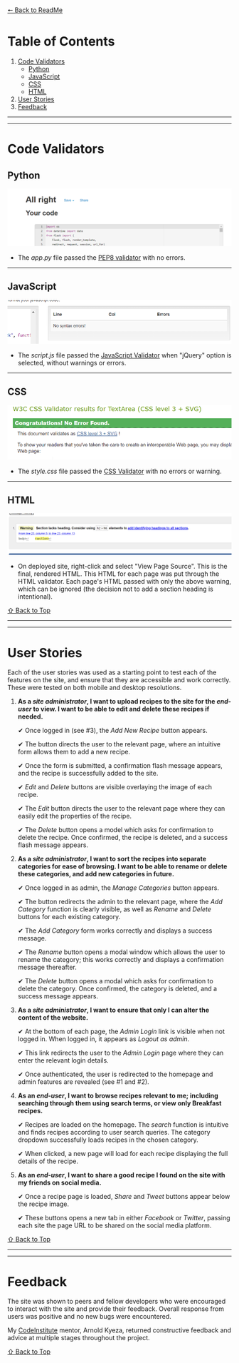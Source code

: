 [ 🠔 Back to ReadMe ](../readme.md)

# Table of Contents 
1. [Code Validators](#code-validators)
    - [Python](#python)
    - [JavaScript](#javascript)
    - [CSS](#css)
    - [HTML](#html)
2. [User Stories](#user-stories)
3. [Feedback](#feedback)

<hr>
<hr>

# Code Validators
## Python
![python validator](python-validator.png)
* The _app.py_ file passed the [PEP8 validator](http://pep8online.com/) with no errors.

<hr>

## JavaScript
![javascript validator](javascript-validator.png)
* The _script.js_ file passed the [JavaScript Validator](https://beautifytools.com/javascript-validator.php) when "jQuery" option is selected, without warnings or errors.

<hr>

## CSS
![CSS validator](css-validator.png)
* The _style.css_ file passed the [CSS Validator](https://jigsaw.w3.org/css-validator/#validate_by_input) with no errors or warning.

<hr>

## HTML
![HTML Validation](html-validation.png)

* On deployed site, right-click and select "View Page Source". This is the final, rendered HTML. This HTML for each page was put through the HTML validator. Each page's HTML passed with only the above warning, which can be ignored (the decision not to add a section heading is intentional).

[⇧ Back to Top](#table-of-contents)

<hr>
<hr>

# User Stories

Each of the user stories was used as a starting point to test each of the features on the site, and ensure that they are accessible and work correctly.
These were tested on both mobile and desktop resolutions.

1. **As a _site administrator_, I want to upload recipes to the site for the _end-user_ to view. I want to be able to edit and delete these recipes if needed.**
    
    ✔  Once logged in (see #3), the _Add New Recipe_ button appears.

    ✔  The button directs the user to the relevant page, where an intuitive form allows them to add a new recipe.

    ✔  Once the form is submitted, a confirmation flash message appears, and the recipe is successfully added to the site.

    ✔  _Edit_ and _Delete_ buttons are visible overlaying the image of each recipe.

    ✔  The _Edit_ button directs the user to the relevant page where they can easily edit the properties of the recipe.

    ✔  The _Delete_ button opens a model which asks for confirmation to delete the recipe. Once confirmed, the recipe is deleted, and a success flash message appears.

2. **As a _site administrator_, I want to sort the recipes into separate categories for ease of browsing. I want to be able to rename or delete these categories, and add new categories in future.**

    ✔  Once logged in as admin, the _Manage Categories_ button appears.

    ✔  The button redirects the admin to the relevant page, where the _Add Category_ function is clearly visible, as well as _Rename_ and _Delete_ buttons for each existing category.

    ✔  The _Add Category_ form works correctly and displays a success message.

    ✔  The _Rename_ button opens a modal window which allows the user to rename the category; this works correctly and displays a confirmation message thereafter.

    ✔  The _Delete_ button opens a modal which asks for confirmation to delete the category. Once confirmed, the category is deleted, and a success message appears.

3. **As a _site administrator_, I want to ensure that only I can alter the content of the website.**

    ✔  At the bottom of each page, the _Admin Login_ link is visible when not logged in. When logged in, it appears as _Logout as admin_.

    ✔  This link redirects the user to the _Admin Login_ page where they can enter the relevant login details.

    ✔  Once authenticated, the user is redirected to the homepage and admin features are revealed (see #1 and #2).

4. **As an _end-user_, I want to browse recipes relevant to me; including searching through them using search terms, or view only Breakfast recipes.**

    ✔  Recipes are loaded on the homepage. The _search_ function is intuitive and finds recipes according to user search queries. The category dropdown successfully loads recipes in the chosen category.

    ✔  When clicked, a new page will load for each recipe displaying the full details of the recipe.

5. **As an _end-user_, I want to share a good recipe I found on the site with my friends on social media.**

    ✔  Once a recipe page is loaded, _Share_ and _Tweet_ buttons appear below the recipe image.

    ✔  These buttons opens a new tab in either _Facebook_ or _Twitter_, passing each site the page URL to be shared on the social media platform.

[⇧ Back to Top](#table-of-contents)

<hr>
<hr>

# Feedback 

The site was shown to peers and fellow developers who were encouraged to interact with the site and provide their feedback. Overall response from users was positive and no new bugs were encountered. 

My [CodeInstitute](http://www.codeinstitute.net/) mentor, Arnold Kyeza, returned constructive feedback and advice at multiple stages throughout the project.

[⇧ Back to Top](#table-of-contents)